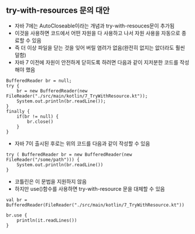 ## try-with-resources 문의 대안
- 자바 7에는 AutoCloseable이라는 개념과 try-with-resouces문이 추가됨
- 이것을 사용하면 코드에서 어떤 자원을 다 사용하고 나서 자원 사용을 자동으로 종료할 수 있음
- 즉 더 이상 파일을 닫는 것을 잊어 버릴 염려가 없음(완전히 없지는 앖더라도 훨씬 덜함)
- 자바 7 이전에 자원이 안전하게 닫히도록 하려면 다음과 같이 지저분한 코드를 작성해야 했음

```
BufferedReader br = null;
try {
    br = new BufferedReader(new FileReader("./src/main/kotlin/7_TryWithResource.kt"));
    System.out.println(br.readLine());
}
finally {
    if(br != null) {
        br.close()
    }
}
```
- 자바 7이 출시된 후로는 위의 코드를 다음과 같이 작성할 수 있음
```
try ( BufferedReader br = new BufferedReader(new FileReader("/some/path"))) {
    System.out.println(br.readLine())
}
```
- 코틀린은 이 문법을 지원하지 않음
- 하지만 use()함수를 사용하면 try-with-resource 문을 대체할 수 있음
```
val br = BufferedReader(FileReader("./src/main/kotlin/7_TryWithResource.kt"))

br.use {
    println(it.readLines())
}
```
